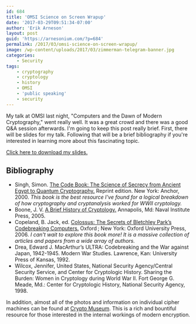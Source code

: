```yaml
---
id: 684
title: 'OMSI Science on Screen Wrapup'
date: '2017-03-29T09:51:34-07:00'
author: 'Erik Arneson'
layout: post
guid: 'https://arnesonium.com/?p=684'
permalink: /2017/03/omsi-science-on-screen-wrapup/
image: /wp-content/uploads/2017/03/zimmerman-telegram-banner.jpg
categories:
    - Security
tags:
    - cryptography
    - cryptology
    - history
    - OMSI
    - 'public speaking'
    - security
---
```


My talk at OMSI last night, "Computers and the Dawn of Modern Cryptography," went really well. It was a great crowd and there was a good Q&A session afterwards. I'm going to keep this post really brief. First, there will be slides for my talk. Following that will be a brief bibliography if you're interested in learning more about this fascinating topic.
<!--more-->

<a class="button" href="http://arnesonium-downloads.s3.amazonaws.com/OMSI-Computers%20and%20Cryptography.pdf">Click here to download my slides.</a>

## Bibliography

<ul>
	<li>Singh, Simon. <a href="http://amzn.to/2mQ4u0v" target="_blank">The Code Book: The Science of Secrecy from Ancient Egypt to Quantum Cryptography.</a> Reprint edition. New York: Anchor, 2000. <em>This book is the best resource I've found for a logical breakdown of how cryptography and cryptanalysis worked for WWII cryptology.</em></li>
	<li>Boone, J. V. <a href="http://amzn.to/2nAHOQJ" target="_blank">A Brief History of Cryptology.</a> Annapolis, Md: Naval Institute Press, 2005.</li>
	<li>Copeland, B. Jack, ed. <a href="http://amzn.to/2o7OZkw" target="_blank">Colossus: The Secrets of Bletchley Park’s Codebreaking Computers.</a> Oxford ; New York: Oxford University Press, 2006. <em>I can't wait to explore this book more! It is a massive collection of articles and papers from a wide array of authors.</em></li>
	<li>Drea, Edward J. MacArthur’s ULTRA: Codebreaking and the War against Japan, 1942-1945. Modern War Studies. Lawrence, Kan: University Press of Kansas, 1992.</li>
	<li>Wilcox, Jennifer, United States, National Security Agency/Central Security Service, and Center for Cryptologic History. Sharing the Burden: Women in Cryptology during World War II. Fort George G. Meade, Md.: Center for Cryptologic History, National Security Agency, 1998.</li>
</ul>

In addition, almost all of the photos and information on individual cipher machines can be found at <a href="http://www.cryptomuseum.com/index.htm" target="_blank">Crypto Museum</a>. This is a rich and bountiful resource for those interested in the internal workings of modern encryption.


